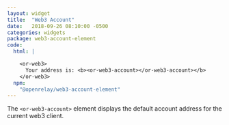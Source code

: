 ```yaml
---
layout: widget
title:  "Web3 Account"
date:   2018-09-26 08:10:00 -0500
categories: widgets
package: web3-account-element
code:
  html: |

    <or-web3>
      Your address is: <b><or-web3-account></or-web3-account></b>
    </or-web3>
  npm:
    "@openrelay/web3-account-element"
---
```


The `<or-web3-account>` element displays the default account address for the
current web3 client.

